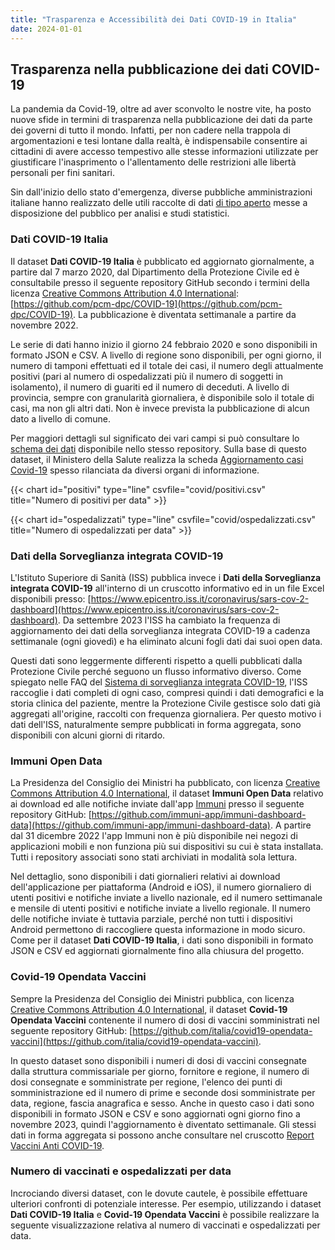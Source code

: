 ```yaml
---
title: "Trasparenza e Accessibilità dei Dati COVID-19 in Italia"
date: 2024-01-01
---
```


## Trasparenza nella pubblicazione dei dati COVID-19

La pandemia da Covid-19, oltre ad aver sconvolto le nostre vite, ha posto nuove sfide in termini di trasparenza nella pubblicazione dei dati da parte dei governi di tutto il mondo. Infatti, per non cadere nella trappola di argomentazioni e tesi lontane dalla realtà, è indispensabile consentire ai cittadini di avere accesso tempestivo alle stesse informazioni utilizzate per giustificare l'inasprimento o l'allentamento delle restrizioni alle libertà personali per fini sanitari.

Sin dall'inizio dello stato d'emergenza, diverse pubbliche amministrazioni italiane hanno realizzato delle utili raccolte di dati [di tipo aperto](https://www.agid.gov.it/it/dati/open-data) messe a disposizione del pubblico per analisi e studi statistici.

### Dati COVID-19 Italia

Il dataset **Dati COVID-19 Italia** è pubblicato ed aggiornato giornalmente, a partire dal 7 marzo 2020, dal Dipartimento della Protezione Civile ed è consultabile presso il seguente repository GitHub secondo i termini della licenza [Creative Commons Attribution 4.0 International](https://creativecommons.org/licenses/by/4.0/): [https://github.com/pcm-dpc/COVID-19](https://github.com/pcm-dpc/COVID-19). La pubblicazione è diventata settimanale a partire da novembre 2022.

Le serie di dati hanno inizio il giorno 24 febbraio 2020 e sono disponibili in formato JSON e CSV. A livello di regione sono disponibili, per ogni giorno, il numero di tamponi effettuati ed il totale dei casi, il numero degli attualmente positivi (pari al numero di ospedalizzati più il numero di soggetti in isolamento), il numero di guariti ed il numero di deceduti. A livello di provincia, sempre con granularità giornaliera, è disponibile solo il totale di casi, ma non gli altri dati. Non è invece prevista la pubblicazione di alcun dato a livello di comune.

Per maggiori dettagli sul significato dei vari campi si può consultare lo [schema dei dati](https://github.com/pcm-dpc/COVID-19/blob/master/dati-andamento-covid19-italia.md) disponibile nello stesso repository. Sulla base di questo dataset, il Ministero della Salute realizza la scheda [Aggiornamento casi Covid-19](https://raw.githubusercontent.com/pcm-dpc/COVID-19/master/schede-riepilogative/regioni/dpc-covid19-ita-scheda-regioni-latest.pdf) spesso rilanciata da diversi organi di informazione.

{{< chart id="positivi" type="line" csvfile="covid/positivi.csv" title="Numero di positivi per data" >}}

{{< chart id="ospedalizzati" type="line" csvfile="covid/ospedalizzati.csv" title="Numero di ospedalizzati per data" >}}

### Dati della Sorveglianza integrata COVID-19

L'Istituto Superiore di Sanità (ISS) pubblica invece i **Dati della Sorveglianza integrata COVID-19** all'interno di un cruscotto informativo ed in un file Excel disponibili presso: [https://www.epicentro.iss.it/coronavirus/sars-cov-2-dashboard](https://www.epicentro.iss.it/coronavirus/sars-cov-2-dashboard). Da settembre 2023 l'ISS ha cambiato la frequenza di aggiornamento dei dati della sorveglianza integrata COVID-19 a cadenza settimanale (ogni giovedì) e ha eliminato alcuni fogli dati dai suoi open data.

Questi dati sono leggermente differenti rispetto a quelli pubblicati dalla Protezione Civile perché seguono un flusso informativo diverso. Come spiegato nelle FAQ del [Sistema di sorveglianza integrata COVID-19](https://www.epicentro.iss.it/coronavirus/sars-cov-2-sorveglianza), l'ISS raccoglie i dati completi di ogni caso, compresi quindi i dati demografici e la storia clinica del paziente, mentre la Protezione Civile gestisce solo dati già aggregati all'origine, raccolti con frequenza giornaliera. Per questo motivo i dati dell'ISS, naturalmente sempre pubblicati in forma aggregata, sono disponibili con alcuni giorni di ritardo.

### Immuni Open Data

La Presidenza del Consiglio dei Ministri ha pubblicato, con licenza [Creative Commons Attribution 4.0 International](https://creativecommons.org/licenses/by/4.0/), il dataset **Immuni Open Data** relativo ai download ed alle notifiche inviate dall'app [Immuni](https://www.immuni.italia.it/) presso il seguente repository GitHub: [https://github.com/immuni-app/immuni-dashboard-data](https://github.com/immuni-app/immuni-dashboard-data). A partire dal 31 dicembre 2022 l'app Immuni non è più disponibile nei negozi di applicazioni mobili e non funziona più sui dispositivi su cui è stata installata. Tutti i repository associati sono stati archiviati in modalità sola lettura.

Nel dettaglio, sono disponibili i dati giornalieri relativi ai download dell'applicazione per piattaforma (Android e iOS), il numero giornaliero di utenti positivi e notifiche inviate a livello nazionale, ed il numero settimanale e mensile di utenti positivi e notifiche inviate a livello regionale. Il numero delle notifiche inviate è tuttavia parziale, perché non tutti i dispositivi Android permettono di raccogliere questa informazione in modo sicuro. Come per il dataset **Dati COVID-19 Italia**, i dati sono disponibili in formato JSON e CSV ed aggiornati giornalmente fino alla chiusura del progetto.

### Covid-19 Opendata Vaccini

Sempre la Presidenza del Consiglio dei Ministri pubblica, con licenza [Creative Commons Attribution 4.0 International](https://creativecommons.org/licenses/by/4.0/), il dataset **Covid-19 Opendata Vaccini** contenente il numero di dosi di vaccini somministrati nel seguente repository GitHub: [https://github.com/italia/covid19-opendata-vaccini](https://github.com/italia/covid19-opendata-vaccini).

In questo dataset sono disponibili i numeri di dosi di vaccini consegnate dalla struttura commissariale per giorno, fornitore e regione, il numero di dosi consegnate e somministrate per regione, l'elenco dei punti di somministrazione ed il numero di prime e seconde dosi somministrate per data, regione, fascia anagrafica e sesso. Anche in questo caso i dati sono disponibili in formato JSON e CSV e sono aggiornati ogni giorno fino a novembre 2023, quindi l'aggiornamento è diventato settimanale. Gli stessi dati in forma aggregata si possono anche consultare nel cruscotto [Report Vaccini Anti COVID-19](https://www.governo.it/it/cscovid19/report-vaccini/).

### Numero di vaccinati e ospedalizzati per data

Incrociando diversi dataset, con le dovute cautele, è possibile effettuare ulteriori confronti di potenziale interesse. Per esempio, utilizzando i dataset **Dati COVID-19 Italia** e **Covid-19 Opendata Vaccini** è possibile realizzare la seguente visualizzazione relativa al numero di vaccinati e ospedalizzati per data.
